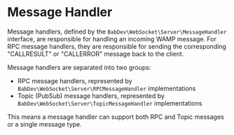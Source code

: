 # Message Handler

Message handlers, defined by the `BabDev\WebSocket\Server\MessageHandler` interface, are responsible for handling an incoming WAMP message. For RPC message handlers, they are responsible for sending the corresponding "CALLRESULT" or "CALLERROR" message back to the client.

Message handlers are separated into two groups:

- RPC message handlers, represented by `BabDev\WebSocket\Server\RPCMessageHandler` implementations
- Topic (PubSub) message handlers, represented by `BabDev\WebSocket\Server\TopicMessageHandler` implementations

This means a message handler can support both RPC and Topic messages or a single message type.
